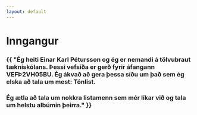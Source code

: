 ```yaml
---
layout: default
---
```


# Inngangur

### {{ "Ég heiti Einar Karl Pétursson og ég er nemandi á tölvubraut tækniskólans. Þessi vefsíða er gerð fyrir áfangann VEFÞ2VH05BU. Ég ákvað að gera þessa síðu um það sem ég elska að tala um mest: Tónlist. 

### Ég ætla að tala um nokkra listamenn sem mér líkar við og tala um helstu albúmin þeirra." }}